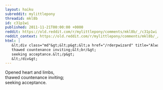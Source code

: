 ```yaml
---
layout: haiku
subreddit: mylittlepony
threadid: mkl8b
id: c31p1wi
published: 2011-11-21T00:00:00 +0000
reddit: https://old.reddit.com/r/mylittlepony/comments/mkl8b/_/c31p1wi
reddit_context: https://old.reddit.com/r/mylittlepony/comments/mkl8b/_/c31p1wi?context=3
html: |
   &lt;div class="md"&gt;&lt;p&gt;&lt;a href="/rderpwizard" title="Always Relevant / Knower Of Cold Nights Alone / Paper Bag Princess"&gt;&lt;/a&gt; Opened heart and limbs,&lt;br/&gt;
   thawed countenance inviting;&lt;br/&gt;
   seeking acceptance.&lt;/p&gt;
   &lt;/div&gt;
---
```


[](/rderpwizard "Always Relevant / Knower Of Cold Nights Alone / Paper Bag Princess") Opened heart and limbs,  
thawed countenance inviting;  
seeking acceptance.